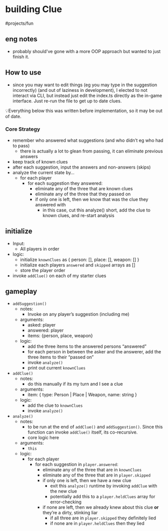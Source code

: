 # building Clue 
#projects/fun



## eng notes

- probably should've gone with a more OOP approach but wanted to just finish it.


## How to use
- since you may want to edit things (eg you may type in the suggestion incorrectly) 
 (and out of laziness in development), I elected to not interact via CLI, but instead 
 just edit the index.ts directly as the in-game interface. Just re-run the file
 to get up to date clues.

💡Everything below this was written before implementation, so it may be out of date.


### Core Strategy
- remember who answered what suggestions (and who didn’t eg who had to pass)
	- there is actually a lot to glean from passing, it can eliminate previous answers
- keep track of known clues
- after each suggestion, input the answers and non-answers (skips)
- analyze the current state by…
	- for each player
		- for each suggestion they answered:
			- eliminate any of the three that are known clues
			- eliminate any of the three that they passed on
			- if only one is left, then we know that was the clue they answered with
				- in this case, cut this analyze() short, add the clue to known clues, and re-start analysis

## initialize
- Input:
	- All players in order
- logic:
	- initialize `knownClues`  as { person: [], place: [], weapon: [] }
	- initialize each players `answered` and `skipped` arrays as []
	- store the player order
- invoke `addClue()`  on each of my starter clues

## gameplay
-  `addSuggestion()`
	- notes:
		- Invoke on any player’s suggestion (including me) 
	- arguments: 
		- asked: player
		- answered: player
		- items: {person, place, weapon}
	- logic:
		- add the three items to the answered persons “answered”
		- for each person in between the asker and the answerer, add the three items to their “passed on”
		- invoke `analyze()`
		- print out current `knownClues`
-  `addClue()`
	- notes:
		- do this manually if its my turn and I see a clue
	- arguments:
		- item: { type: Person | Place | Weapon, name: string }
	- logic:
		- add the clue to `knownClues`
		- invoke `analyze()`
- `analyze()`
	- notes:
		- to be run at the end of `addClue()` and `addSuggestion()`. Since this function can invoke `addClue()`  itself, its co-recursive.
		- core logic here
	- arguments:
		- `this`
	- logic:
		-  for each player
			- for each suggestion in `player.answered`:
				- eliminate any of the three that are in `knownClues`
				- eliminate any of the three that are in `player.skipped`
				- if only one is left, then we have a new clue
					- exit this `analyze()` runtime by invoking `addClue` with the new clue
					- potentially add this to a `player.heldClues` array for error-checking
				- if none are left, then we already knew about this clue **or** they’re a dirty, stinking liar
					- if all three are in `player.skipped` they definitely lied
					- if none are in `player.heldClues` then they lied